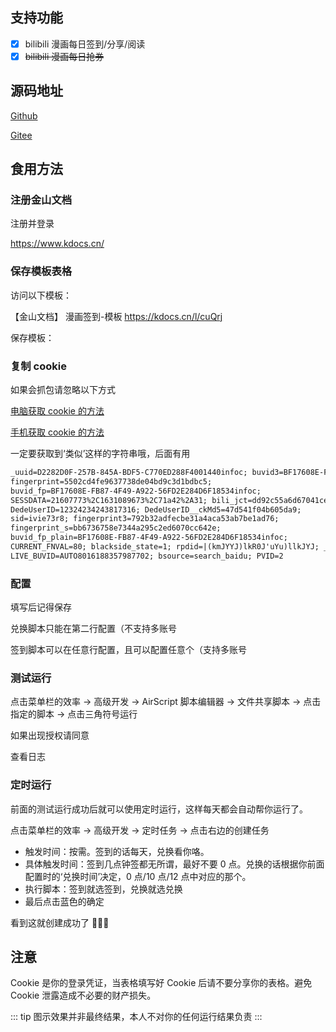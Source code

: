 ---
---

## 支持功能

- [x] bilibili 漫画每日签到/分享/阅读
- [x] ~~bilibili 漫画每日抢券~~

## 源码地址

[Github](https://github.com/catlair/BiliOutils/tree/dev/wps)

[Gitee](https://gitee.com/catlair/BiliOutils/tree/dev/wps)

## 食用方法

### 注册金山文档

注册并登录

https://www.kdocs.cn/

### 保存模板表格

访问以下模板：

【金山文档】 漫画签到-模板 https://kdocs.cn/l/cuQrj

保存模板：

<n-image src="/images/wps-save.png" alt="wps-save" />

### 复制 cookie

如果会抓包请忽略以下方式

[电脑获取 cookie 的方法](/config/get_value#pc-获取-cookie-的方法)

[手机获取 cookie 的方法](/config/get_cookie_mobile)

一定要获取到‘类似’这样的字符串哦，后面有用

```txt
_uuid=D2282D0F-257B-845A-BDF5-C770ED288F4001440infoc; buvid3=BF17608E-FB87-4F49-A922-56FD2E284D6F18534infoc;
fingerprint=5502cd4fe9637738de04bd9c3d1bdbc5;
buvid_fp=BF17608E-FB87-4F49-A922-56FD2E284D6F18534infoc;
SESSDATA=21607773%2C1631089673%2C71a42%2A31; bili_jct=dd92c55a6d67041ce2f3fb1650889ea8;
DedeUserID=12324234243817316; DedeUserID__ckMd5=47d541f04b605da9;
sid=ivie73r8; fingerprint3=792b32adfecbe31a4aca53ab7be1ad76;
fingerprint_s=bb6736758e7344a295c2ed6070cc642e;
buvid_fp_plain=BF17608E-FB87-4F49-A922-56FD2E284D6F18534infoc;
CURRENT_FNVAL=80; blackside_state=1; rpdid=|(kmJYYJ)lkR0J'uYu)llkJYJ; _dfcaptcha=a46d7562a42065d43a88c053e283e876;
LIVE_BUVID=AUTO8016188357987702; bsource=search_baidu; PVID=2
```

### 配置

填写后记得保存

<n-image src="/images/wps-config.png" alt="wps-config" />

兑换脚本只能在第二行配置（不支持多账号

签到脚本可以在任意行配置，且可以配置任意个（支持多账号

### 测试运行

点击菜单栏的效率 -> 高级开发 -> AirScript 脚本编辑器 -> 文件共享脚本 -> 点击指定的脚本 -> 点击三角符号运行

<n-image src="/images/wps-airscript.png" alt="wps-airscript" />

如果出现授权请同意

<n-image src="/images/wps-ver.png" alt="wps-ver" />

查看日志

<n-image src="/images/wps-log.png" alt="wps-log" />

### 定时运行

前面的测试运行成功后就可以使用定时运行，这样每天都会自动帮你运行了。

点击菜单栏的效率 -> 高级开发 -> 定时任务 -> 点击右边的创建任务

<n-image src="/images/wps-create-task.png" alt="wps-create-task" />

- 触发时间：按需。签到的话每天，兑换看你咯。
- 具体触发时间：签到几点钟签都无所谓，最好不要 0 点。兑换的话根据你前面配置时的‘兑换时间’决定，0 点/10 点/12 点中对应的那个。
- 执行脚本：签到就选签到，兑换就选兑换
- 最后点击蓝色的确定

<n-image src="/images/wps-create-task-time.png" alt="wps-create-task-time" />

看到这就创建成功了 🎉🎉🎉

<n-image src="/images/wps-task.png" alt="wps-task" />

## 注意

Cookie 是你的登录凭证，当表格填写好 Cookie 后请不要分享你的表格。避免 Cookie 泄露造成不必要的财产损失。

::: tip
图示效果并非最终结果，本人不对你的任何运行结果负责
:::
